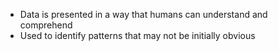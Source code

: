 - Data is presented in a way that humans can understand and comprehend
- Used to identify patterns that may not be initially obvious